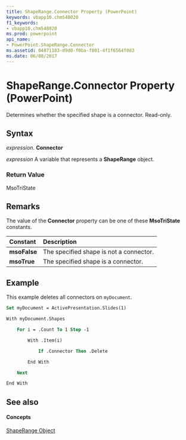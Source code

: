 ```yaml
---
title: ShapeRange.Connector Property (PowerPoint)
keywords: vbapp10.chm548020
f1_keywords:
- vbapp10.chm548020
ms.prod: powerpoint
api_name:
- PowerPoint.ShapeRange.Connector
ms.assetid: 04871183-d9d0-f0ba-f801-4f1f6564f0d3
ms.date: 06/08/2017
---
```



# ShapeRange.Connector Property (PowerPoint)

Determines whether the specified shape is a connector. Read-only.


## Syntax

 _expression_. **Connector**

 _expression_ A variable that represents a **ShapeRange** object.


### Return Value

MsoTriState


## Remarks

The value of the **Connector** property can be one of these **MsoTriState** constants.



|**Constant**|**Description**|
|:-----|:-----|
|**msoFalse**|The specified shape is not a connector.|
|**msoTrue**| The specified shape is a connector.|

## Example

This example deletes all connectors on  `myDocument`.


```vb
Set myDocument = ActivePresentation.Slides(1)

With myDocument.Shapes

    For i = .Count To 1 Step -1

        With .Item(i)

            If .Connector Then .Delete

        End With

    Next

End With
```


## See also


#### Concepts


[ShapeRange Object](shaperange-object-powerpoint.md)

